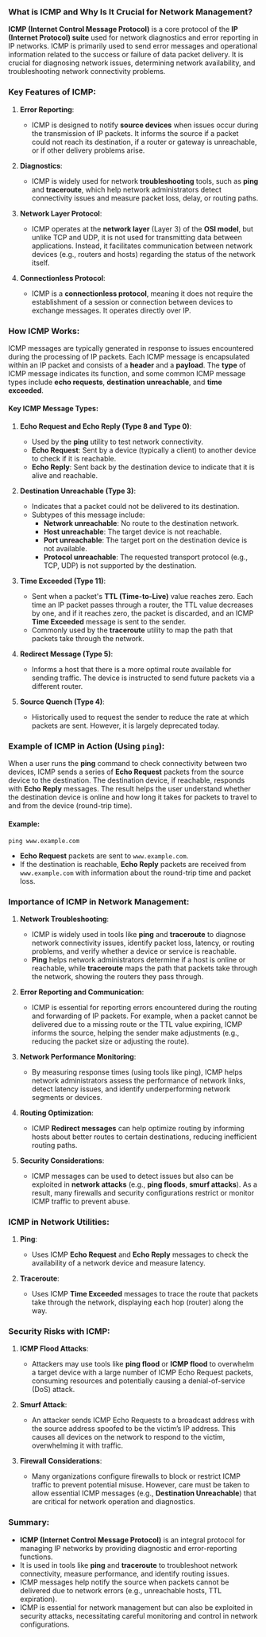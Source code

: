 ### What is ICMP and Why Is It Crucial for Network Management?

**ICMP (Internet Control Message Protocol)** is a core protocol of the **IP (Internet Protocol) suite** used for network diagnostics and error reporting in IP networks. ICMP is primarily used to send error messages and operational information related to the success or failure of data packet delivery. It is crucial for diagnosing network issues, determining network availability, and troubleshooting network connectivity problems.

### Key Features of ICMP:

1. **Error Reporting**:
   - ICMP is designed to notify **source devices** when issues occur during the transmission of IP packets. It informs the source if a packet could not reach its destination, if a router or gateway is unreachable, or if other delivery problems arise.
   
2. **Diagnostics**:
   - ICMP is widely used for network **troubleshooting** tools, such as **ping** and **traceroute**, which help network administrators detect connectivity issues and measure packet loss, delay, or routing paths.

3. **Network Layer Protocol**:
   - ICMP operates at the **network layer** (Layer 3) of the **OSI model**, but unlike TCP and UDP, it is not used for transmitting data between applications. Instead, it facilitates communication between network devices (e.g., routers and hosts) regarding the status of the network itself.

4. **Connectionless Protocol**:
   - ICMP is a **connectionless protocol**, meaning it does not require the establishment of a session or connection between devices to exchange messages. It operates directly over IP.

### How ICMP Works:

ICMP messages are typically generated in response to issues encountered during the processing of IP packets. Each ICMP message is encapsulated within an IP packet and consists of a **header** and a **payload**. The **type** of ICMP message indicates its function, and some common ICMP message types include **echo requests**, **destination unreachable**, and **time exceeded**.

#### Key ICMP Message Types:

1. **Echo Request and Echo Reply (Type 8 and Type 0)**:
   - Used by the **ping** utility to test network connectivity.
   - **Echo Request**: Sent by a device (typically a client) to another device to check if it is reachable.
   - **Echo Reply**: Sent back by the destination device to indicate that it is alive and reachable.
   
2. **Destination Unreachable (Type 3)**:
   - Indicates that a packet could not be delivered to its destination.
   - Subtypes of this message include:
     - **Network unreachable**: No route to the destination network.
     - **Host unreachable**: The target device is not reachable.
     - **Port unreachable**: The target port on the destination device is not available.
     - **Protocol unreachable**: The requested transport protocol (e.g., TCP, UDP) is not supported by the destination.

3. **Time Exceeded (Type 11)**:
   - Sent when a packet's **TTL (Time-to-Live)** value reaches zero. Each time an IP packet passes through a router, the TTL value decreases by one, and if it reaches zero, the packet is discarded, and an ICMP **Time Exceeded** message is sent to the sender.
   - Commonly used by the **traceroute** utility to map the path that packets take through the network.

4. **Redirect Message (Type 5)**:
   - Informs a host that there is a more optimal route available for sending traffic. The device is instructed to send future packets via a different router.
   
5. **Source Quench (Type 4)**:
   - Historically used to request the sender to reduce the rate at which packets are sent. However, it is largely deprecated today.

### Example of ICMP in Action (Using `ping`):

When a user runs the **ping** command to check connectivity between two devices, ICMP sends a series of **Echo Request** packets from the source device to the destination. The destination device, if reachable, responds with **Echo Reply** messages. The result helps the user understand whether the destination device is online and how long it takes for packets to travel to and from the device (round-trip time).

#### Example:
```
ping www.example.com
```
- **Echo Request** packets are sent to `www.example.com`.
- If the destination is reachable, **Echo Reply** packets are received from `www.example.com` with information about the round-trip time and packet loss.

### Importance of ICMP in Network Management:

1. **Network Troubleshooting**:
   - ICMP is widely used in tools like **ping** and **traceroute** to diagnose network connectivity issues, identify packet loss, latency, or routing problems, and verify whether a device or service is reachable.
   - **Ping** helps network administrators determine if a host is online or reachable, while **traceroute** maps the path that packets take through the network, showing the routers they pass through.

2. **Error Reporting and Communication**:
   - ICMP is essential for reporting errors encountered during the routing and forwarding of IP packets. For example, when a packet cannot be delivered due to a missing route or the TTL value expiring, ICMP informs the source, helping the sender make adjustments (e.g., reducing the packet size or adjusting the route).

3. **Network Performance Monitoring**:
   - By measuring response times (using tools like ping), ICMP helps network administrators assess the performance of network links, detect latency issues, and identify underperforming network segments or devices.

4. **Routing Optimization**:
   - ICMP **Redirect messages** can help optimize routing by informing hosts about better routes to certain destinations, reducing inefficient routing paths.

5. **Security Considerations**:
   - ICMP messages can be used to detect issues but also can be exploited in **network attacks** (e.g., **ping floods**, **smurf attacks**). As a result, many firewalls and security configurations restrict or monitor ICMP traffic to prevent abuse.

### ICMP in Network Utilities:

1. **Ping**:
   - Uses ICMP **Echo Request** and **Echo Reply** messages to check the availability of a network device and measure latency.
   
2. **Traceroute**:
   - Uses ICMP **Time Exceeded** messages to trace the route that packets take through the network, displaying each hop (router) along the way.

### Security Risks with ICMP:

1. **ICMP Flood Attacks**:
   - Attackers may use tools like **ping flood** or **ICMP flood** to overwhelm a target device with a large number of ICMP Echo Request packets, consuming resources and potentially causing a denial-of-service (DoS) attack.

2. **Smurf Attack**:
   - An attacker sends ICMP Echo Requests to a broadcast address with the source address spoofed to be the victim’s IP address. This causes all devices on the network to respond to the victim, overwhelming it with traffic.

3. **Firewall Considerations**:
   - Many organizations configure firewalls to block or restrict ICMP traffic to prevent potential misuse. However, care must be taken to allow essential ICMP messages (e.g., **Destination Unreachable**) that are critical for network operation and diagnostics.

### Summary:

- **ICMP (Internet Control Message Protocol)** is an integral protocol for managing IP networks by providing diagnostic and error-reporting functions.
- It is used in tools like **ping** and **traceroute** to troubleshoot network connectivity, measure performance, and identify routing issues.
- ICMP messages help notify the source when packets cannot be delivered due to network errors (e.g., unreachable hosts, TTL expiration).
- ICMP is essential for network management but can also be exploited in security attacks, necessitating careful monitoring and control in network configurations.